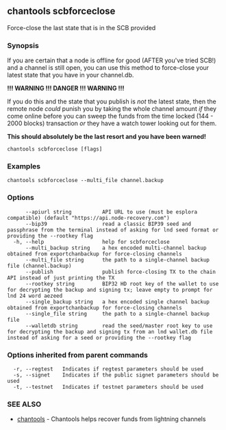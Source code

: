 ## chantools scbforceclose

Force-close the last state that is in the SCB provided

### Synopsis


If you are certain that a node is offline for good (AFTER you've tried SCB!)
and a channel is still open, you can use this method to force-close your
latest state that you have in your channel.db.

**!!! WARNING !!! DANGER !!! WARNING !!!**

If you do this and the state that you publish is *not* the latest state, then
the remote node *could* punish you by taking the whole channel amount *if* they
come online before you can sweep the funds from the time locked (144 - 2000
blocks) transaction *or* they have a watch tower looking out for them.

**This should absolutely be the last resort and you have been warned!**

```
chantools scbforceclose [flags]
```

### Examples

```
chantools scbforceclose --multi_file channel.backup
```

### Options

```
      --apiurl string          API URL to use (must be esplora compatible) (default "https://api.node-recovery.com")
      --bip39                  read a classic BIP39 seed and passphrase from the terminal instead of asking for lnd seed format or providing the --rootkey flag
  -h, --help                   help for scbforceclose
      --multi_backup string    a hex encoded multi-channel backup obtained from exportchanbackup for force-closing channels
      --multi_file string      the path to a single-channel backup file (channel.backup)
      --publish                publish force-closing TX to the chain API instead of just printing the TX
      --rootkey string         BIP32 HD root key of the wallet to use for decrypting the backup and signing tx; leave empty to prompt for lnd 24 word aezeed
      --single_backup string   a hex encoded single channel backup obtained from exportchanbackup for force-closing channels
      --single_file string     the path to a single-channel backup file
      --walletdb string        read the seed/master root key to use for decrypting the backup and signing tx from an lnd wallet.db file instead of asking for a seed or providing the --rootkey flag
```

### Options inherited from parent commands

```
  -r, --regtest   Indicates if regtest parameters should be used
  -s, --signet    Indicates if the public signet parameters should be used
  -t, --testnet   Indicates if testnet parameters should be used
```

### SEE ALSO

* [chantools](chantools.md)	 - Chantools helps recover funds from lightning channels

